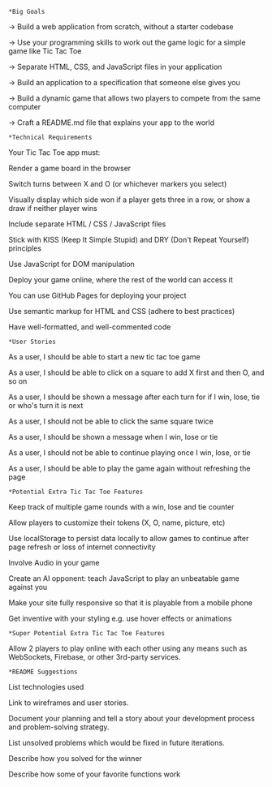 
    *Big Goals

-> Build a web application from scratch, without a starter codebase

-> Use your programming skills to work out the game logic for a simple  game like Tic Tac Toe

-> Separate HTML, CSS, and JavaScript files in your application

-> Build an application to a specification that someone else gives you

-> Build a dynamic game that allows two players to compete from the same computer

-> Craft a README.md file that explains your app to the world



    *Technical Requirements

Your Tic Tac Toe app must:

Render a game board in the browser

Switch turns between X and O (or whichever markers you select)

Visually display which side won if a player gets three in a row, or show a draw if neither player wins

Include separate HTML / CSS / JavaScript files

Stick with KISS (Keep It Simple Stupid) and DRY (Don't Repeat Yourself) principles

Use JavaScript for DOM manipulation

Deploy your game online, where the rest of the world can access it

You can use GitHub Pages for deploying your project

Use semantic markup for HTML and CSS (adhere to best practices)

Have well-formatted, and well-commented code



    *User Stories

As a user, I should be able to start a new tic tac toe game

As a user, I should be able to click on a square to add X first and then O, and so on

As a user, I should be shown a message after each turn for if I win, lose, tie or who's turn it is next

As a user, I should not be able to click the same square twice

As a user, I should be shown a message when I win, lose or tie

As a user, I should not be able to continue playing once I win, lose, or tie

As a user, I should be able to play the game again without refreshing the page



    *Potential Extra Tic Tac Toe Features

Keep track of multiple game rounds with a win, lose and tie counter

Allow players to customize their tokens (X, O, name, picture, etc)

Use localStorage to persist data locally to allow games to continue after page refresh or loss of internet connectivity

Involve Audio in your game

Create an AI opponent: teach JavaScript to play an unbeatable game against you

Make your site fully responsive so that it is playable from a mobile phone

Get inventive with your styling e.g. use hover effects or animations



    *Super Potential Extra Tic Tac Toe Features

Allow 2 players to play online with each other using any means such as WebSockets, Firebase, or other 3rd-party services.



    *README Suggestions

List technologies used

Link to wireframes and user stories.

Document your planning and tell a story about your development process and problem-solving strategy.

List unsolved problems which would be fixed in future iterations.

Describe how you solved for the winner

Describe how some of your favorite functions work
